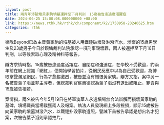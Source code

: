 ```yaml
---
layout: post
title: 兩青年涉破壞黃家駒墳墓還押至下月判刑　15歲被告患過度活躍症
date: 2024-06-25 15:00:08.000000000 +08:00
link: https://news.rthk.hk/rthk/ch/component/k2/1758958-20240625.htm
categories: rthk
---
```


樂隊Beyond已故主音黃家駒的墳墓被人用鐵錘破壞及淋潑汽水，涉案的15歲男學生及23歲男子今日於觀塘裁判法院承認一項刑事毀壞罪，兩人被還押至下月16日判刑，以等候索取心理及精神科等報告。

辯方求情時指，15歲被告患過度活躍症、自閉症和強迫症，在學校不受歡迎，約兩年前在網上認識「網紅」，便開始學習拍片，從網民反應中以為自己受歡迎，為博取掌聲滿足網民，行為才愈趨激烈，被告並沒有憎恨黃家駒。辯方又指，案中另一名被告葉子滔並非主導者，但總裁判官蘇惠德認為葉子滔沒有退出或阻止，罪責與15歲被告相若。

案情指，兩名被告今年5月19日在將軍澳華人永遠墳場無合法辯解而損壞黃家駒的墓碑，墳場職員當場截獲兩人及報案。執法人員發現網上多段視頻，顯示15歲被告向黃家駒的墳墓淋潑汽水，以鐵錘扑毀家駒遺照。警誡下首被告承認是想出名才犯案，次被告葉子滔則承認拍片。
